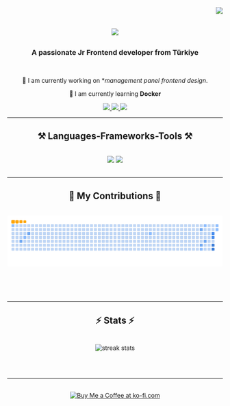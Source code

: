 <img align="right" src="https://visitor-badge.laobi.icu/badge?page_id=ahmeetseker.ahmeetseker" />

<h1 align="center">
    <img src="https://readme-typing-svg.herokuapp.com?font=Rubik+Doodle+Shadow&size=35&pause=1000&color=F7A909&center=true&vCenter=true&random=false&width=435&height=60&lines=Hi+There!+%F0%9F%91%8B;I'm+Ahmet+%C5%9Eeker!" />
</h1>

<h3 align="center">A passionate Jr Frontend developer from Türkiye </h3>

<br/>

<div align="center">
  
 🔭 I am currently working on **management panel frontend design*.
 
 🌱 I am currently learning **Docker**




 </div>
 
<div align="center"> 
  <a href="mailto:ahmetsekerwork@gmail.com">
    <img src="https://img.shields.io/badge/Gmail-333333?style=for-the-badge&logo=gmail&logoColor=red" />
  </a>
  <a href="https://www.linkedin.com/in/ahmet-%C5%9Feker-6500a423a/" target="_blank">
    <img src="https://img.shields.io/badge/LinkedIn-0077B5?style=for-the-badge&logo=linkedin&logoColor=white" target="_blank" />
  </a>
  <a href="/" target="_blank">
     <img src="https://img.shields.io/badge/Portfolio-FF5722?style=for-the-badge&logo=todoist&logoColor=white" target="_blank" /> <!-- sqlite, safari, google-chrome are other good icon options -->
  </a>
</div>

 <hr/>
 
<h2 align="center">⚒️ Languages-Frameworks-Tools ⚒️</h2>
<br/>
<div align="center">
    <img src="https://skillicons.dev/icons?i=react,bootstrap,mui,html,css,vscode,github,figma,tailwind,git" />
    <img src="https://skillicons.dev/icons?i=nodejs,javascript,typescript,nextjs,ps,postman,sass,xd,gulp" /><br>
</div>

<br/>
<hr/>

<div align="center">
  <h2>🐍 My Contributions 🐍</h2>
  <br>
  <img alt="snake eating my contributions" src="https://raw.githubusercontent.com/ahmeetseker/ahmetseker/output/github-contribution-grid-snake.gif?color_snake=orange&color_dots=#bfd6f6,#8dbdff,#64a1f4,#4b91f1,#3c7dd9" />
  
  <br/><br/><br/>
</div>

<hr/>

<h2 align="center">⚡ Stats ⚡</h2>
<br>
<div align=center>
  <img width=390 src="https://github-readme-streak-stats-xi-three.vercel.app?user=ahmeetseker&theme=transparent&locale=tr" alt="streak stats"/>
 
</div>

<br/><br/>

<hr/>

<br/>

<div align="center">
<a href='https://ko-fi.com/V7V4RAK9C' target='_blank'><img height='64' style='border:0px;height:64px;' src='https://storage.ko-fi.com/cdn/kofi1.png?v=3' border='0' alt='Buy Me a Coffee at ko-fi.com' /></a>
</div>

<br/>

